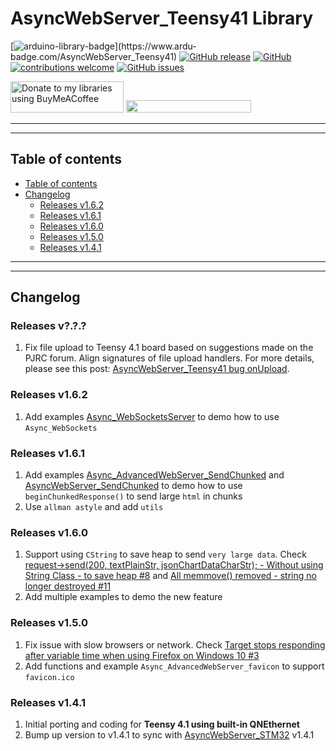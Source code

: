 # AsyncWebServer_Teensy41 Library

[![arduino-library-badge](https://www.ardu-badge.com/badge/AsyncWebServer_Teensy41.svg?)](https://www.ardu-badge.com/AsyncWebServer_Teensy41)
[![GitHub release](https://img.shields.io/github/release/khoih-prog/AsyncWebServer_Teensy41.svg)](https://github.com/khoih-prog/AsyncWebServer_Teensy41/releases)
[![GitHub](https://img.shields.io/github/license/mashape/apistatus.svg)](https://github.com/khoih-prog/AsyncWebServer_Teensy41/blob/master/LICENSE)
[![contributions welcome](https://img.shields.io/badge/contributions-welcome-brightgreen.svg?style=flat)](#Contributing)
[![GitHub issues](https://img.shields.io/github/issues/khoih-prog/AsyncWebServer_Teensy41.svg)](http://github.com/khoih-prog/AsyncWebServer_Teensy41/issues)

<a href="https://www.buymeacoffee.com/khoihprog6" title="Donate to my libraries using BuyMeACoffee"><img src="https://cdn.buymeacoffee.com/buttons/v2/default-yellow.png" alt="Donate to my libraries using BuyMeACoffee" style="height: 50px !important;width: 181px !important;" ></a>
<a href="https://www.buymeacoffee.com/khoihprog6" title="Donate to my libraries using BuyMeACoffee"><img src="https://img.shields.io/badge/buy%20me%20a%20coffee-donate-orange.svg?logo=buy-me-a-coffee&logoColor=FFDD00" style="height: 20px !important;width: 200px !important;" ></a>


---
---

## Table of contents

* [Table of contents](#table-of-contents)
* [Changelog](#changelog)
  * [Releases v1.6.2](#releases-v162)
  * [Releases v1.6.1](#releases-v161)
  * [Releases v1.6.0](#releases-v160)
  * [Releases v1.5.0](#releases-v150)
  * [Releases v1.4.1](#releases-v141)

---
---

## Changelog

### Releases v?.?.?

1. Fix file upload to Teensy 4.1 board based on suggestions made on the PJRC forum. Align signatures of file upload handlers.
For more details, please see this post: [AsyncWebServer_Teensy41 bug onUpload](https://forum.pjrc.com/index.php?threads/asyncwebserver_teensy41-bug-onupload.72220).

### Releases v1.6.2

1. Add examples [Async_WebSocketsServer](https://github.com/khoih-prog/AsyncWebServer_Teensy41/tree/main/examples/Async_WebSocketsServer) to demo how to use `Async_WebSockets`

### Releases v1.6.1

1. Add examples [Async_AdvancedWebServer_SendChunked](https://github.com/khoih-prog/AsyncWebServer_Teensy41/tree/main/examples/Async_AdvancedWebServer_SendChunked) and [AsyncWebServer_SendChunked](https://github.com/khoih-prog/AsyncWebServer_Teensy41/tree/main/examples/AsyncWebServer_SendChunked) to demo how to use `beginChunkedResponse()` to send large `html` in chunks
2. Use `allman astyle` and add `utils`


### Releases v1.6.0

1. Support using `CString` to save heap to send `very large data`. Check [request->send(200, textPlainStr, jsonChartDataCharStr); - Without using String Class - to save heap #8](https://github.com/khoih-prog/Portenta_H7_AsyncWebServer/pull/8) and [All memmove() removed - string no longer destroyed #11](https://github.com/khoih-prog/Portenta_H7_AsyncWebServer/pull/11)
2. Add multiple examples to demo the new feature

### Releases v1.5.0

1. Fix issue with slow browsers or network. Check [Target stops responding after variable time when using Firefox on Windows 10 #3](https://github.com/khoih-prog/AsyncWebServer_RP2040W/issues/3)
2. Add functions and example `Async_AdvancedWebServer_favicon` to support `favicon.ico`

### Releases v1.4.1

1. Initial porting and coding for **Teensy 4.1 using built-in QNEthernet**
2. Bump up version to v1.4.1 to sync with [AsyncWebServer_STM32](https://github.com/khoih-prog/AsyncWebServer_STM32) v1.4.1




